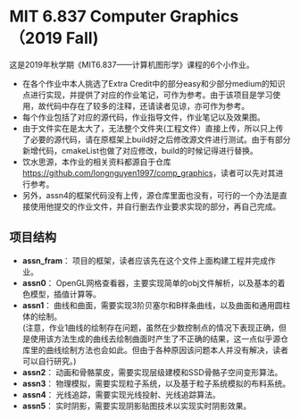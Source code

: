# MIT 6.837 Computer Graphics（2019 Fall)
这是2019年秋学期《MIT6.837——计算机图形学》课程的6个小作业。  
- 在各个作业中本人挑选了Extra Credit中的部分easy和少部分medium的知识点进行实现，并提供了对应的作业笔记，可作为参考。由于该项目是学习使用，故代码中存在了较多的注释，还请读者见谅，亦可作为参考。  
- 每个作业包括了对应的源代码，作业指导文件，作业笔记以及效果图。
- 由于文件实在是太大了，无法整个文件夹(工程文件）直接上传，所以只上传了必要的源代码，请在原框架上build好之后修改源文件进行测试。由于有部分新增代码，cmakeList也做了对应修改，build的时候记得进行替换。
- 饮水思源，本作业的相关资料都源自于仓库<https://github.com/longnguyen1997/comp_graphics>，读者可以先对其进行参考。
- 另外，assn4的框架代码没有上传，源仓库里面也没有，可行的一个办法是直接使用他提交的作业文件，并自行删去作业要求实现的部分，再自己完成。
## 项目结构
- **assn_fram**： 项目的框架，读者应该先在这个文件上面构建工程并完成作业。
- **assn0**： OpenGL网格查看器，主要实现简单的obj文件解析，以及基本的着色模型，插值计算等。
- **assn1**： 曲线和曲面，需要实现3阶贝塞尔和B样条曲线，以及曲面和通用圆柱体的绘制。  
(注意，作业1曲线的绘制存在问题，虽然在少数控制点的情况下表现正确，但是使用该方法生成的曲线去绘制曲面时产生了不正确的结果，这一点似乎源仓库里的曲线绘制方法也会如此。但由于各种原因该问题本人并没有解决，读者可以自行研究。)
- **assn2**： 动画和骨骼蒙皮，需要实现层级建模和SSD骨骼子空间变形算法。
- **assn3**： 物理模拟，需要实现粒子系统，以及基于粒子系统模拟的布料系统。
- **assn4**： 光线追踪，需要实现光线投射、光线追踪算法。
- **assn5**： 实时阴影，需要实现阴影贴图技术以实现实时阴影效果。

